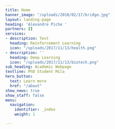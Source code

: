 ```yaml
---
title: Home
banner_image: "/uploads/2018/02/17/bridge.jpg"
layout: landing-page
heading: 'Alexandre Piche '
partners: []
services:
- description: Test
  heading: Reinforcement Learning
  icon: "/uploads/2017/11/13/health.png"
- description: ''
  heading: Deep Learning
  icon: "/uploads/2017/11/13/biotech.png"
sub_heading: Academic Webpage
textline: PhD Student Mila
hero_button:
  text: Learn more
  href: "/about"
show_news: true
show_staff: false
menu:
  navigation:
    identifier: _index
    weight: 1

---
```

